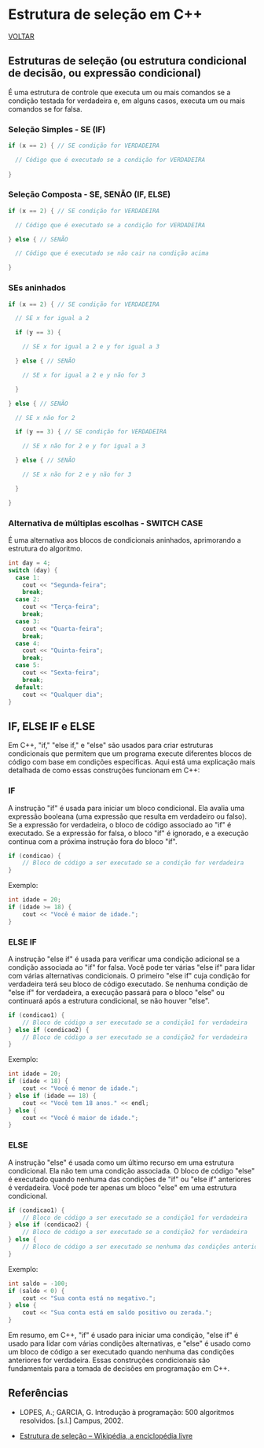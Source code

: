 # Estrutura de seleção em C++

[VOLTAR](/readme.md)

## Estruturas de seleção (ou estrutura condicional de decisão, ou expressão condicional)

É uma estrutura de controle que executa um ou mais comandos se a condição testada for verdadeira e, em alguns casos, executa um ou mais comandos se for falsa.

### Seleção Simples - SE (IF)

```cpp
if (x == 2) { // SE condição for VERDADEIRA

  // Código que é executado se a condição for VERDADEIRA
  
}
```

### Seleção Composta - SE, SENÃO (IF, ELSE)

```cpp
if (x == 2) { // SE condição for VERDADEIRA

  // Código que é executado se a condição for VERDADEIRA

} else { // SENÃO

  // Código que é executado se não cair na condição acima

}
```

### SEs aninhados

```cpp
if (x == 2) { // SE condição for VERDADEIRA

  // SE x for igual a 2

  if (y == 3) {

    // SE x for igual a 2 e y for igual a 3

  } else { // SENÃO

    // SE x for igual a 2 e y não for 3

  }

} else { // SENÃO

  // SE x não for 2

  if (y == 3) { // SE condição for VERDADEIRA

    // SE x não for 2 e y for igual a 3

  } else { // SENÃO

    // SE x não for 2 e y não for 3

  }

}
```

### Alternativa de múltiplas escolhas - SWITCH CASE

É uma alternativa aos blocos de condicionais aninhados, aprimorando a estrutura do algoritmo.

```cpp
int day = 4;
switch (day) {
  case 1:
    cout << "Segunda-feira";
    break;
  case 2:
    cout << "Terça-feira";
    break;
  case 3:
    cout << "Quarta-feira";
    break;
  case 4:
    cout << "Quinta-feira";
    break;
  case 5:
    cout << "Sexta-feira";
    break;
  default:
    cout << "Qualquer dia";
}
```

## IF, ELSE IF e ELSE

Em C++, "if," "else if," e "else" são usados para criar estruturas condicionais que permitem que um programa execute diferentes blocos de código com base em condições específicas. Aqui está uma explicação mais detalhada de como essas construções funcionam em C++:

### IF

A instrução "if" é usada para iniciar um bloco condicional. Ela avalia uma expressão booleana (uma expressão que resulta em verdadeiro ou falso). Se a expressão for verdadeira, o bloco de código associado ao "if" é executado. Se a expressão for falsa, o bloco "if" é ignorado, e a execução continua com a próxima instrução fora do bloco "if".

```cpp
if (condicao) {
    // Bloco de código a ser executado se a condição for verdadeira
}
```

Exemplo:

```cpp
int idade = 20;
if (idade >= 18) {
    cout << "Você é maior de idade.";
}
```

### ELSE IF

A instrução "else if" é usada para verificar uma condição adicional se a condição associada ao "if" for falsa. Você pode ter várias "else if" para lidar com várias alternativas condicionais. O primeiro "else if" cuja condição for verdadeira terá seu bloco de código executado. Se nenhuma condição de "else if" for verdadeira, a execução passará para o bloco "else" ou continuará após a estrutura condicional, se não houver "else".

```cpp
if (condicao1) {
    // Bloco de código a ser executado se a condição1 for verdadeira
} else if (condicao2) {
    // Bloco de código a ser executado se a condição2 for verdadeira
}
```

Exemplo:

```cpp
int idade = 20;
if (idade < 18) {
    cout << "Você é menor de idade.";
} else if (idade == 18) {
    cout << "Você tem 18 anos." << endl;
} else {
    cout << "Você é maior de idade.";
}
```

### ELSE

A instrução "else" é usada como um último recurso em uma estrutura condicional. Ela não tem uma condição associada. O bloco de código "else" é executado quando nenhuma das condições de "if" ou "else if" anteriores é verdadeira. Você pode ter apenas um bloco "else" em uma estrutura condicional.

```cpp
if (condicao1) {
    // Bloco de código a ser executado se a condição1 for verdadeira
} else if (condicao2) {
    // Bloco de código a ser executado se a condição2 for verdadeira
} else {
    // Bloco de código a ser executado se nenhuma das condições anteriores for verdadeira
}
```

Exemplo:

```cpp
int saldo = -100;
if (saldo < 0) {
    cout << "Sua conta está no negativo.";
} else {
    cout << "Sua conta está em saldo positivo ou zerada.";
}
```

Em resumo, em C++, "if" é usado para iniciar uma condição, "else if" é usado para lidar com várias condições alternativas, e "else" é usado como um bloco de código a ser executado quando nenhuma das condições anteriores for verdadeira. Essas construções condicionais são fundamentais para a tomada de decisões em programação em C++.

## Referências

- LOPES, A.; GARCIA, G. Introdução à programação: 500 algoritmos resolvidos. [s.l.] Campus, 2002.

- [Estrutura de seleção – Wikipédia, a enciclopédia livre](https://pt.wikipedia.org/wiki/Estrutura_de_sele%C3%A7%C3%A3o)
